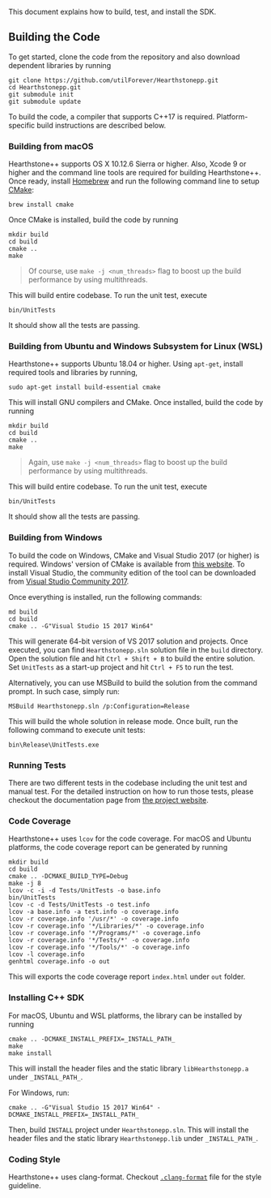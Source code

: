 This document explains how to build, test, and install the SDK.

## Building the Code

To get started, clone the code from the repository and also download dependent libraries by running

```
git clone https://github.com/utilForever/Hearthstonepp.git
cd Hearthstonepp.git
git submodule init
git submodule update
```

To build the code, a compiler that supports C++17 is required. Platform-specific build instructions are described below.

### Building from macOS

Hearthstone++ supports OS X 10.12.6 Sierra or higher. Also, Xcode 9 or higher and the command line tools are required for building Hearthstone++. Once ready, install [Homebrew](http://brew.sh) and run the following command line to setup [CMake](https://cmake.org/):

```
brew install cmake
```

Once CMake is installed, build the code by running

```
mkdir build
cd build
cmake ..
make
```

> Of course, use `make -j <num_threads>` flag to boost up the build performance by using multithreads.

This will build entire codebase. To run the unit test, execute

```
bin/UnitTests
```

It should show all the tests are passing.

### Building from Ubuntu and Windows Subsystem for Linux (WSL)

Hearthstone++ supports Ubuntu 18.04 or higher. Using `apt-get`, install required tools and libraries by running,

```
sudo apt-get install build-essential cmake
```

This will install GNU compilers and CMake. Once installed, build the code by running

```
mkdir build
cd build
cmake ..
make
```

> Again, use `make -j <num_threads>` flag to boost up the build performance by using multithreads.

This will build entire codebase. To run the unit test, execute

```
bin/UnitTests
```

It should show all the tests are passing.

### Building from Windows

To build the code on Windows, CMake and Visual Studio 2017 (or higher) is required. Windows' version of CMake is available from [this website](https://cmake.org/). To install Visual Studio, the community edition of the tool can be downloaded from [Visual Studio Community 2017](https://www.Visualstudio.com/en-us/products/Visual-studio-community-vs.aspx).

Once everything is installed, run the following commands:

```
md build
cd build
cmake .. -G"Visual Studio 15 2017 Win64"
```

This will generate 64-bit version of VS 2017 solution and projects. Once executed, you can find `Hearthstonepp.sln` solution file in the `build` directory. Open the solution file and hit `Ctrl + Shift + B` to build the entire solution. Set `UnitTests` as a start-up project and hit `Ctrl + F5` to run the test.

Alternatively, you can use MSBuild to build the solution from the command prompt. In such case, simply run:

```
MSBuild Hearthstonepp.sln /p:Configuration=Release
```

This will build the whole solution in release mode. Once built, run the following command to execute unit tests:

```
bin\Release\UnitTests.exe
```

### Running Tests

There are two different tests in the codebase including the unit test and manual test. For the detailed instruction on how to run those tests, please checkout the documentation page from [the project website](https://utilforever.github.io/Hearthstonepp/Documentation/).

### Code Coverage

Hearthstone++ uses ```lcov``` for the code coverage. For macOS and Ubuntu platforms, the code coverage report can be generated by running

```
mkdir build
cd build
cmake .. -DCMAKE_BUILD_TYPE=Debug
make -j 8
lcov -c -i -d Tests/UnitTests -o base.info
bin/UnitTests
lcov -c -d Tests/UnitTests -o test.info
lcov -a base.info -a test.info -o coverage.info
lcov -r coverage.info '/usr/*' -o coverage.info
lcov -r coverage.info '*/Libraries/*' -o coverage.info
lcov -r coverage.info '*/Programs/*' -o coverage.info
lcov -r coverage.info '*/Tests/*' -o coverage.info
lcov -r coverage.info '*/Tools/*' -o coverage.info
lcov -l coverage.info
genhtml coverage.info -o out
```

This will exports the code coverage report ```index.html``` under `out` folder.

### Installing C++ SDK

For macOS, Ubuntu and WSL platforms, the library can be installed by running

```
cmake .. -DCMAKE_INSTALL_PREFIX=_INSTALL_PATH_
make
make install
```

This will install the header files and the static library `libHearthstonepp.a` under `_INSTALL_PATH_`.

For Windows, run:

```
cmake .. -G"Visual Studio 15 2017 Win64" -DCMAKE_INSTALL_PREFIX=_INSTALL_PATH_
```

Then, build `INSTALL` project under `Hearthstonepp.sln`. This will install the header files and the static library `Hearthstonepp.lib` under `_INSTALL_PATH_`.

### Coding Style

Hearthstone++ uses clang-format. Checkout [`.clang-format`](./../.clang-format) file for the style guideline.